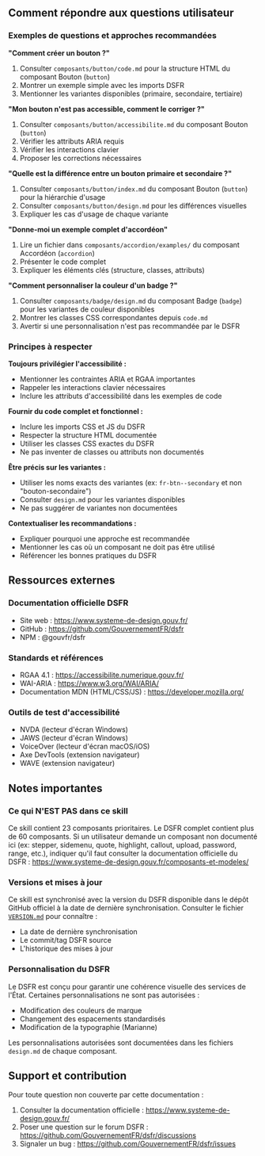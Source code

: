 
## Comment répondre aux questions utilisateur

### Exemples de questions et approches recommandées

**"Comment créer un bouton ?"**
1. Consulter `composants/button/code.md` pour la structure HTML du composant Bouton (`button`)
2. Montrer un exemple simple avec les imports DSFR
3. Mentionner les variantes disponibles (primaire, secondaire, tertiaire)

**"Mon bouton n'est pas accessible, comment le corriger ?"**
1. Consulter `composants/button/accessibilite.md` du composant Bouton (`button`)
2. Vérifier les attributs ARIA requis
3. Vérifier les interactions clavier
4. Proposer les corrections nécessaires

**"Quelle est la différence entre un bouton primaire et secondaire ?"**
1. Consulter `composants/button/index.md` du composant Bouton (`button`) pour la hiérarchie d'usage
2. Consulter `composants/button/design.md` pour les différences visuelles
3. Expliquer les cas d'usage de chaque variante

**"Donne-moi un exemple complet d'accordéon"**
1. Lire un fichier dans `composants/accordion/examples/` du composant Accordéon (`accordion`)
2. Présenter le code complet
3. Expliquer les éléments clés (structure, classes, attributs)

**"Comment personnaliser la couleur d'un badge ?"**
1. Consulter `composants/badge/design.md` du composant Badge (`badge`) pour les variantes de couleur disponibles
2. Montrer les classes CSS correspondantes depuis `code.md`
3. Avertir si une personnalisation n'est pas recommandée par le DSFR

### Principes à respecter

**Toujours privilégier l'accessibilité :**
- Mentionner les contraintes ARIA et RGAA importantes
- Rappeler les interactions clavier nécessaires
- Inclure les attributs d'accessibilité dans les exemples de code

**Fournir du code complet et fonctionnel :**
- Inclure les imports CSS et JS du DSFR
- Respecter la structure HTML documentée
- Utiliser les classes CSS exactes du DSFR
- Ne pas inventer de classes ou attributs non documentés

**Être précis sur les variantes :**
- Utiliser les noms exacts des variantes (ex: `fr-btn--secondary` et non "bouton-secondaire")
- Consulter `design.md` pour les variantes disponibles
- Ne pas suggérer de variantes non documentées

**Contextualiser les recommandations :**
- Expliquer pourquoi une approche est recommandée
- Mentionner les cas où un composant ne doit pas être utilisé
- Référencer les bonnes pratiques du DSFR

## Ressources externes

### Documentation officielle DSFR
- Site web : https://www.systeme-de-design.gouv.fr/
- GitHub : https://github.com/GouvernementFR/dsfr
- NPM : @gouvfr/dsfr

### Standards et références
- RGAA 4.1 : https://accessibilite.numerique.gouv.fr/
- WAI-ARIA : https://www.w3.org/WAI/ARIA/
- Documentation MDN (HTML/CSS/JS) : https://developer.mozilla.org/

### Outils de test d'accessibilité
- NVDA (lecteur d'écran Windows)
- JAWS (lecteur d'écran Windows)
- VoiceOver (lecteur d'écran macOS/iOS)
- Axe DevTools (extension navigateur)
- WAVE (extension navigateur)

## Notes importantes

### Ce qui N'EST PAS dans ce skill

Ce skill contient 23 composants prioritaires. Le DSFR complet contient plus de 60 composants. Si un utilisateur demande un composant non documenté ici (ex: stepper, sidemenu, quote, highlight, callout, upload, password, range, etc.), indiquer qu'il faut consulter la documentation officielle du DSFR : https://www.systeme-de-design.gouv.fr/composants-et-modeles/

### Versions et mises à jour

Ce skill est synchronisé avec la version du DSFR disponible dans le dépôt GitHub officiel à la date de dernière synchronisation. Consulter le fichier [`VERSION.md`](VERSION.md) pour connaître :
- La date de dernière synchronisation
- Le commit/tag DSFR source
- L'historique des mises à jour

### Personnalisation du DSFR

Le DSFR est conçu pour garantir une cohérence visuelle des services de l'État. Certaines personnalisations ne sont pas autorisées :
- Modification des couleurs de marque
- Changement des espacements standardisés
- Modification de la typographie (Marianne)

Les personnalisations autorisées sont documentées dans les fichiers `design.md` de chaque composant.

## Support et contribution

Pour toute question non couverte par cette documentation :
1. Consulter la documentation officielle : https://www.systeme-de-design.gouv.fr/
2. Poser une question sur le forum DSFR : https://github.com/GouvernementFR/dsfr/discussions
3. Signaler un bug : https://github.com/GouvernementFR/dsfr/issues
